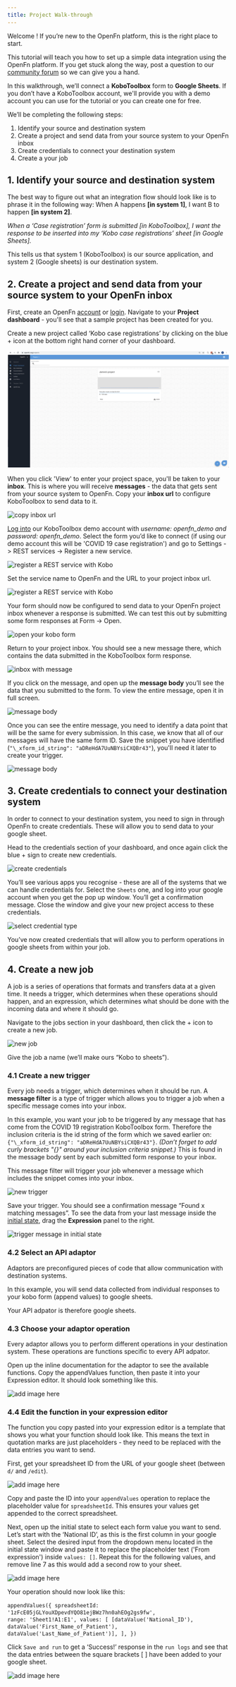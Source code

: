 ```yaml
---
title: Project Walk-through
---
```


Welcome ! If you’re new to the OpenFn platform, this is the right place to
start.

This tutorial will teach you how to set up a simple data integration using the
OpenFn platform. If you get stuck along the way, post a question to our
[community forum](https://community.openfn.org/) so we can give you a hand.

In this walkthrough, we’ll connect a **KoboToolbox** form to **Google Sheets**.
If you don’t have a KoboToolbox account, we'll provide you with a demo account
you can use for the tutorial or you can create one for free.

We’ll be completing the following steps:

1. Identify your source and destination system
2. Create a project and send data from your source system to your OpenFn inbox
3. Create credentials to connect your destination system
4. Create a your job

## 1. Identify your source and destination system

The best way to figure out what an integration flow should look like is to
phrase it in the following way: When A happens **[in system 1]**, I want B to
happen **[in system 2]**.

_When a ‘Case registration’ form is submitted [in KoboToolbox], I want the
response to be inserted into my ‘Kobo case registrations’ sheet [in Google
Sheets]._

This tells us that system 1 (KoboToolbox) is our source application, and system
2 (Google sheets) is our destination system.

## 2. Create a project and send data from your source system to your OpenFn inbox

First, create an OpenFn [account](https://www.openfn.org/signup) or
[login](https://www.openfn.org/login). Navigate to your **Project dashboard** -
you'll see that a sample project has been created for you.

Create a new project called ‘Kobo case registrations’ by clicking on the blue +
icon at the bottom right hand corner of your dashboard.

![new account dashboard](/img/1.1_new_account_dashboard.png)

When you click 'View' to enter your project space, you'll be taken to your
**inbox**. This is where you will receive **messages** - the data that gets sent
from your source system to OpenFn. Copy your **inbox url** to configure
KoboToolbox to send data to it.

![copy inbox url](/img/1.2_inbox_url.png)

[Log into](https://kf.kobotoolbox.org/accounts/login/#/) our KoboToolbox demo
account with _username: openfn_demo and password: openfn_demo_. Select the form
you’d like to connect (if using our demo account this will be 'COVID 19 case
registration') and go to Settings -> REST services -> Register a new service.

![register a REST service with Kobo](/img/2.1_kobo_rest.png)

Set the service name to OpenFn and the URL to your project inbox url.

![register a REST service with Kobo](/img/2.2_kobo_rest.png)

Your form should now be configured to send data to your OpenFn project inbox
whenever a response is submitted. We can test this out by submitting some form
responses at Form -> Open.

![open your kobo form](/img/2.3_open_kobo_form.png)

Return to your project inbox. You should see a new message there, which contains
the data submitted in the KoboToolbox form response.

![inbox with message](/img/2.4_inbox.png)

If you click on the message, and open up the **message body** you’ll see the
data that you submitted to the form. To view the entire message, open it in full
screen.

![message body](/img/2.5_message.png)

Once you can see the entire message, you need to identify a data point that will
be the same for every submission. In this case, we know that all of our messages
will have the same form ID. Save the snippet you have identified
(`"\_xform_id_string": "aDReHdA7UuNBYsiCXQBr43"`), you'll need it later to
create your trigger.

![message body](/img/2.6_common_data_point.png)

## 3. Create credentials to connect your destination system

In order to connect to your destination system, you need to sign in through
OpenFn to create credentials. These will allow you to send data to your google
sheet.

Head to the credentials section of your dashboard, and once again click the
blue + sign to create new credentials.

![create credentials](/img/4.1_create_credentials.png)

You’ll see various apps you recognise - these are all of the systems that we can
handle credentials for. Select the `Sheets` one, and log into your google
account when you get the pop up window. You’ll get a confirmation message. Close
the window and give your new project access to these credentials.

![select credential type](/img/4.2_select_credential_type.png)

You’ve now created credentials that will allow you to perform operations in
google sheets from within your job.

## 4. Create a new job

A job is a series of operations that formats and transfers data at a given time.
It needs a trigger, which determines when these operations should happen, and an
expression, which determines what should be done with the incoming data and
where it should go.

Navigate to the jobs section in your dashboard, then click the + icon to create
a new job.

![new job](/img/3.1_new_job.png)

Give the job a name (we’ll make ours “Kobo to sheets”).

### 4.1 Create a new trigger

Every job needs a trigger, which determines when it should be run. A **message
filter** is a type of trigger which allows you to trigger a job when a specific
message comes into your inbox.

In this example, you want your job to be triggered by any message that has come
from the COVID 19 registration KoboToolbox form. Therefore the inclusion
criteria is the id string of the form which we saved earlier on:
`{"\_xform_id_string": "aDReHdA7UuNBYsiCXQBr43"}`. _(Don’t forget to add curly
brackets "{}" around your inclusion criteria snippet.)_ This is found in the
message body sent by each submitted form response to your inbox.

This message filter will trigger your job whenever a message which includes the
snippet comes into your inbox.

![new trigger](/img/3.2_new_trigger.png)

Save your trigger. You should see a confirmation message “Found x matching
messages”. To see the data from your last message inside the
[initial state](https://docs.openfn.org/documentation/jobs/state/#initial-state),
drag the **Expression** panel to the right.

![trigger message in initial state](/img/3.3_trigger_message.png)

### 4.2 Select an API adaptor

Adaptors are preconfigured pieces of code that allow communication with
destination systems.

In this example, you will send data collected from individual responses to your
kobo form (append values) to google sheets.

Your API adpator is therefore google sheets.

### 4.3 Choose your adaptor operation

Every adaptor allows you to perform different operations in your destination
system. These operations are functions specific to every API adpator.

Open up the inline documentation for the adaptor to see the available functions.
Copy the appendValues function, then paste it into your Expression editor. It
should look something like this.

![add image here](/img/3.4_adaptor_operation.png)

### 4.4 Edit the function in your expression editor

The function you copy pasted into your expression editor is a template that
shows you what your function should look like. This means the text in quotation
marks are just placeholders - they need to be replaced with the data entries you
want to send.

First, get your spreadsheet ID from the URL of your google sheet (between `d/`
and `/edit`).

![add image here](/img/4.4_sheets_id.png)

Copy and paste the ID into your `appendValues` operation to replace the
placeholder value for `spreadsheetId`. This ensures your values get appended to
the correct spreadsheet.

Next, open up the initial state to select each form value you want to send.
Let’s start with the ‘National ID’, as this is the first column in your google
sheet. Select the desired input from the dropdown menu located in the initial
state window and paste it to replace the placeholder text ('From expression')
inside `values: []`. Repeat this for the following values, and remove line 7 as
this would add a second row to your sheet.

![add image here](/img/4.5_select_values.png)

Your operation should now look like this:

```
appendValues({ spreadsheetId: '1zFcE05jGLYouXDpevdYQO81ejBWz7hn0ahEOg2gs9fw',
range: 'Sheet1!A1:E1', values: [ [dataValue('National_ID'),
dataValue('First_Name_of_Patient'), dataValue('Last_Name_of_Patient')], ], })
```

Click `Save and run` to get a ‘Success!’ response in the `run logs` and see that
the data entries between the square brackets [ ] have been added to your google
sheet.

![add image here](/img/4.6_save_and_run.png)
